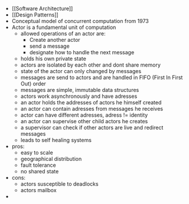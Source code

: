 - [[Software Architecture]]
- [[Design Patterns]]
- Conceptual model of concurrent computation from 1973
- Actor is a fundamental unit of computation
	- allowed operations of an actor are:
		- Create another actor
		- send a message
		- designate how to handle the next message
	- holds his own private state
	- actors are isolated by each other and dont share memory
	- state of the actor can only changed by messages
	- messages are send to actors and are handled in FIFO (First In First Out) order
	- messages are simple, immutable data structures
	- actors work asynchronously and have adresses
	- an actor holds the addresses of actors he himself created
	- an actor can contain adresses from messages he receives
	- actor can have different adresses, adress != identity
	- an actor can supervise other child actors he creates
	- a supervisor can check if other actors are live and redirect messages
	- leads to self healing systems
- pros:
	- easy to scale
	- geographical distribution
	- fault tolerance
	- no shared state
- cons:
	- actors susceptible to deadlocks
	- actors mailbox
-